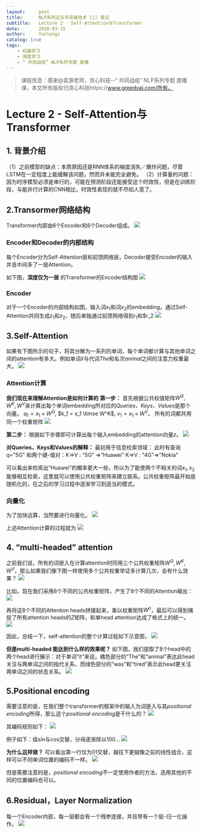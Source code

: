 ```yaml
---
layout:     post
title:      NLP系列近五年突破技术（二）笔记
subtitle:   Lecture 2 - Self-Attention与Transformer
date:       2020-03-15
author:     Yunlongs
catalog: true
tags:
    - 机器学习
    - 深度学习
    - “ 共同战疫” NLP系列专题 直播 
---
```


>课程信息：感谢@袁源老师，贪心科技--“ 共同战疫” NLP系列专题 直播课，本文所有版权归贪心科技https://www.greedyai.com/所有。

# Lecture 2 - Self-Attention与Transformer

## 1. 背景介绍
（1）之前模型的缺点：本质原因还是RNN体系的梯度消失／爆炸问题，尽管LSTM在一定程度上能缓解该问题，然而并未能完全避免。
（2）计算量的问题：因为时序模型必须是串行的，可能在预测阶段还能接受这个时效性，但是在训练阶段，与能并行计算的CNN相比，时效性表现的就不尽如人意了。

## 2.Transormer网络结构
Transformer内部由6个Encoder和6个Decoder组成。
![](https://yunlongs-1253041399.cos.ap-chengdu.myqcloud.com/image/NLP/GreedyAI-2/1.png)

### Encoder和Decoder的内部结构
每个Encoder分为Self-Attention层和前馈网络层，Decoder接受Encoder的输入并且中间多了一层Attention。

如下图，**深度仅为一层** 的Transformer的Encoder结构图
![](https://yunlongs-1253041399.cos.ap-chengdu.myqcloud.com/image/NLP/GreedyAI-2/2.png)

### Encoder
对于一个Encoder的内部结构如图，输入词$x_1$和词$x_2$的embedding，通过Self-Attention共同生成$z_1$和$z_2$，随后单独通过前馈网络得到$r_1$和$r_2
![](https://yunlongs-1253041399.cos.ap-chengdu.myqcloud.com/image/NLP/GreedyAI-2/3.png)

## 3.Self-Attention
如果有下图所示的句子，将其分解为一系列的单词，每个单词都计算与其他单词之间的attention有多大。例如单词*it*与代词*The*和名次*animal*之间的注意力权重最大。
![](https://yunlongs-1253041399.cos.ap-chengdu.myqcloud.com/image/NLP/GreedyAI-2/4.png)

### Attention计算
**我们现在来理解Attention是如何计算的**
**第一步：** 首先根据公共权值矩阵$W^Q,W^K,W^V$来计算出每个单词embedding所对应的*Queries、Keys、Values*是那个向量。
$q_1 = x_1 \times W^Q$,
$k_1 = x_1 \timse W^K$,
$v_1 = x_1 \times W^V$。
所有的词都共用同一个权重矩阵
![](https://yunlongs-1253041399.cos.ap-chengdu.myqcloud.com/image/NLP/GreedyAI-2/5.png)

**第二步：** 根据如下步骤即可计算出每个输入embedding的attention向量$z$。
![](https://yunlongs-1253041399.cos.ap-chengdu.myqcloud.com/image/NLP/GreedyAI-2/6.png)

**对Queries、Keys和Values的解释：** 最初用于信息检索领域：
此时有查询q="5G"
和两个键-值对：K=>V : "5G" =>“Huawei”
K=>V : "4G"=>"Nokia"

可以看出来检索出“Huawei”的概率更大一些，所以为了能使两个不相关的词$x_1,x_2$能够相互检索，这里就可以使用公共权重矩阵来建立联系。公共权重矩阵最开始是随机化的，在之后的学习过程中逐渐学习到适当的模式。

### 向量化
为了加快运算，当然要进行向量化。
![](https://yunlongs-1253041399.cos.ap-chengdu.myqcloud.com/image/NLP/GreedyAI-2/7.png)

上述Attention计算的过程就为
![](https://yunlongs-1253041399.cos.ap-chengdu.myqcloud.com/image/NLP/GreedyAI-2/8.png)

## 4. “multi-headed” attention
之前我们说，所有的词嵌入在计算attention时同用三个公共权重矩阵$W^Q,W^K,W^V$，那么如果我们像下图一样使用多个公共权重举证多计算几次，会有什么效果？
![](https://yunlongs-1253041399.cos.ap-chengdu.myqcloud.com/image/NLP/GreedyAI-2/9.png)

比如，现在我们采用8个不同的公共权重矩阵，产生了8个不同的Attention输出：
![](https://yunlongs-1253041399.cos.ap-chengdu.myqcloud.com/image/NLP/GreedyAI-2/10.png)

再将这8个不同的Attention heads拼接起来，乘以权重矩阵$W^o$，最后可以得到捕捉了所有attention heads的$Z$矩阵，和单head attention达成了格式上的统一。
![](https://yunlongs-1253041399.cos.ap-chengdu.myqcloud.com/image/NLP/GreedyAI-2/11.png)

因此，总结一下，self-attention的整个计算过程如下示意图，
![](https://yunlongs-1253041399.cos.ap-chengdu.myqcloud.com/image/NLP/GreedyAI-2/12.png)

**但是multi-headed 能达到什么样的效果呢？**
如下图，我们提取了8个head中的两个head进行展示：对于单词“it”来说，橘色部分的“The”和“animal”表达此head关注与两单词之间的指代关系，而绿色部分的“was”和“tired”表示此head更关注两单词之间的状态关系。
![](https://yunlongs-1253041399.cos.ap-chengdu.myqcloud.com/image/NLP/GreedyAI-2/13.png)

## 5.Positional encoding
需要注意的是，在我们整个transformer的框架中的输入为词嵌入与其*positional encoding*所得，那么这个*positional encoding*是干什么的？
![](https://yunlongs-1253041399.cos.ap-chengdu.myqcloud.com/image/NLP/GreedyAI-2/14.png)

其编码规则如下：
![](https://yunlongs-1253041399.cos.ap-chengdu.myqcloud.com/image/NLP/GreedyAI-2/15.png)

例子如下：级sin与cos交替，分母逐渐除以100...
![](https://yunlongs-1253041399.cos.ap-chengdu.myqcloud.com/image/NLP/GreedyAI-2/16.png)

**为什么这样做？**
可以看出第一行仅为01交替，越往下更越像之前的线性组合，这样可以不同单词位置的编码不一样。
![](https://yunlongs-1253041399.cos.ap-chengdu.myqcloud.com/image/NLP/GreedyAI-2/17.png)

但是需要注意的是，*positional encoding*不一定使用作者的方法，选用其他的不同的位置编码也可以。

## 6.Residual，Layer Normalization
每一个Encoder内部，每一层都会有一个残参连接，并且带有一个层-归一化操作。
![](https://yunlongs-1253041399.cos.ap-chengdu.myqcloud.com/image/NLP/GreedyAI-2/18.png)